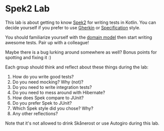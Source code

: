 # Spek2 Lab

This lab is about getting to know [Spek2](https://www.spekframework.org/) for writing tests in Kotlin.
You can decide yourself if you prefer to use [Gherkin](https://www.spekframework.org/gherkin/) or [Specification](https://www.spekframework.org/specification/) style.

You should familiarize yourself with the [domain model](https://github.com/johanhaleby/spek2-lab/tree/main/src/main/kotlin/se/haleby/lab/spek2/rps) then start writing
awesome tests. Pair up with a colleague!

Maybe there is a bug lurking around somewhere as well? Bonus points for spotting and fixing it :)

Each group should think and reflect about these things during the lab:

1. How do you write good tests?
2. Do you need mocking? Why (not)?
3. Do you need to write integration tests?
4. Do you need to mess around with Hibernate?
5. How does Spek compare to JUnit?
6. Do you prefer Spek to JUnit?
7. Which Spek style did you chose? Why?
8. Any other reflections?

Note that it's not allowed to drink Skånerost or use Autogiro during this lab.